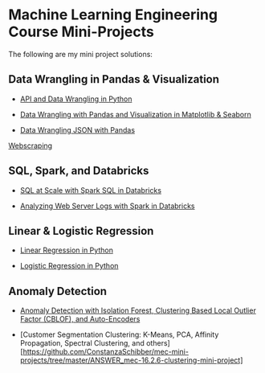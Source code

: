 # Machine Learning Engineering Course Mini-Projects

The following are my mini project solutions:

## Data Wrangling in Pandas & Visualization

- [API and Data Wrangling in Python](https://github.com/ConstanzaSchibber/mec-mini-projects/blob/master/mec-3.4.1-api-mini-project/api_data_wrangling_mini_project_ANSWER.ipynb)

- [Data Wrangling with Pandas and Visualization in Matplotlib & Seaborn](https://github.com/ConstanzaSchibber/mec-mini-projects/blob/master/mec-5.3.10-data-wranging-with-pandas-mini-project/ANSWER_Mini_Project_Data_Wrangling_Pandas.ipynb)

- [Data Wrangling JSON with Pandas](https://github.com/ConstanzaSchibber/mec-mini-projects/blob/master/mec-5.4.4-json-data-wrangling-mini-project/ANSWER_Mini_Project_Wrangling_Json_Exercise.ipynb)

[Webscraping](https://github.com/ConstanzaSchibber/mec-mini-projects/tree/master/mec-5.5.4-webscraping-project)

## SQL, Spark, and Databricks

- [SQL at Scale with Spark SQL in Databricks](https://github.com/ConstanzaSchibber/mec-mini-projects/blob/master/mec-5_6_6-sql-at-scale-with-spark-mini-project/Mini_Project_SQL_with_Spark.ipynb)

- [Analyzing Web Server Logs with Spark in Databricks](https://github.com/ConstanzaSchibber/mec-mini-projects/blob/master/mec-6.4.1-data-wrangling-at-scale-with-spark/Mini_Project_Data_Wrangling_at_Scale_with_Spark.ipynb)

## Linear & Logistic Regression

- [Linear Regression in Python](https://github.com/ConstanzaSchibber/mec-mini-projects/blob/master/mec-11.4.1-linear-regression-mini-project/ANSWER_Mini_Project_Linear_Regression.ipynb)

- [Logistic Regression in Python](https://github.com/ConstanzaSchibber/mec-mini-projects/blob/master/mec-12.4.2-logistic-regression-mini-project/ANSWER_Mini_Project_Logistic_Regression.ipynb)

## Anomaly Detection

- [Anomaly Detection with Isolation Forest, Clustering Based Local Outlier Factor (CBLOF), and Auto-Encoders ](https://github.com/ConstanzaSchibber/mec-mini-projects/blob/master/mec-16.4.1-anomaly-detection-mini-project/ANSWER_Mini_Project_Anomaly_Detection.ipynb)

- [Customer Segmentation Clustering: K-Means, PCA, Affinity Propagation, Spectral Clustering, and others][https://github.com/ConstanzaSchibber/mec-mini-projects/tree/master/ANSWER_mec-16.2.6-clustering-mini-project]